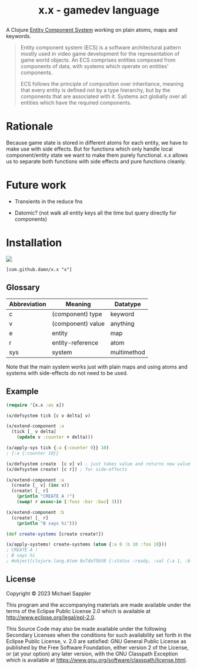 # <p align="center"> x.x - gamedev language </p>

A Clojure [Entity Component System](https://en.wikipedia.org/wiki/Entity_component_system) working on plain atoms, maps and keywords.

> Entity component system (ECS) is a software architectural pattern mostly used in video game development for the representation of game world objects. An ECS comprises entities composed from components of data, with systems which operate on entities' components.
>
> ECS follows the principle of composition over inheritance, meaning that every entity is defined not by a type hierarchy, but by the components that are associated with it. Systems act globally over all entities which have the required components.

# Rationale

Because game state is stored in different atoms for each entity, we have to make use with side effects.
But for functions which only handle local component/entity state we want to make them purely functional.
x.x allows us to separate both functions with side effects and pure functions cleanly.

# Future work

* Transients in the reduce fns

* Datomic? (not walk all entity keys all the time but query directly for components)

# Installation

[![](https://jitpack.io/v/damn/x.x.svg)](https://jitpack.io/#damn/x.x)
```
[com.github.damn/x.x "x"]
```

## Glossary

Abbreviation | Meaning | Datatype
----- | ----    | ----
 c   | (component) type  | keyword
 v   | (component) value | anything
 e   | entity            | map
 r   | entity-reference  | atom
 sys | system            | multimethod

Note that the main system works just with plain maps
and using atoms and systems with side-effects do not need to be used.

## Example

``` clojure
(require '[x.x :as x])

(x/defsystem tick [c v delta] v)

(x/extend-component :a
  (tick [_ v delta]
    (update v :counter + delta)))

(x/apply-sys tick {:a {:counter 0}} 10)
; {:a {:counter 10}}

(x/defsystem create  [c v] v) ; just takes value and returns new value
(x/defsystem create! [c r]) ; for side-effects

(x/extend-component :a
  (create [_ v] (inc v))
  (create! [_ r]
    (println "CREATE A !")
    (swap! r assoc-in [:fooz :bar :baz] 3)))

(x/extend-component :b
  (create! [_ r]
    (println "B says hi")))

(def create-systems [create create!])

(x/apply-systems! create-systems (atom {:a 0 :b 10 :foo 10}))
; CREATE A !
; B says hi
; #object[clojure.lang.Atom 0x7daf5b58 {:status :ready, :val {:a 1, :b 10, :foo 10, :fooz {:bar {:baz 3}}}}]
```

## License

Copyright © 2023 Michael Sappler

This program and the accompanying materials are made available under the
terms of the Eclipse Public License 2.0 which is available at
http://www.eclipse.org/legal/epl-2.0.

This Source Code may also be made available under the following Secondary
Licenses when the conditions for such availability set forth in the Eclipse
Public License, v. 2.0 are satisfied: GNU General Public License as published by
the Free Software Foundation, either version 2 of the License, or (at your
option) any later version, with the GNU Classpath Exception which is available
at https://www.gnu.org/software/classpath/license.html.

